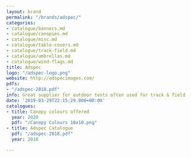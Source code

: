 ```yaml
---
layout: brand
permalink: "/brands/adspec/"
categories:
- catalogue/banners.md
- catalogue/canopies.md
- catalogue/misc.md
- catalogue/table-covers.md
- catalogue/track-field.md
- catalogue/umbrellas.md
- catalogue/wind-flags.md
title: Adspec
logo: "/adspec-logo.png"
website: http://adspecimages.com/
pdfs:
- "/adspec-2018.pdf"
info: Great supplier for outdoor tents often used for track & field
date: '2019-03-29T22:15:29.000+00:00'
catalogues:
- title: Canopy colours offered
  year: 2020
  pdf: "/Canopy Colours 10x10.png"
- title: Adspec Catalogue
  pdf: "/adspec-2018.pdf"
  year: 2018

---
```

